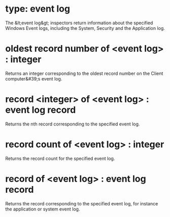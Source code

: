 # type: event log

The &amp;lt;event log&amp;gt; inspectors return information about the specified Windows Event logs, including the System, Security and the Application log.

# oldest record number of &lt;event log&gt; : integer

Returns an integer corresponding to the oldest record number on the Client computer&amp;#39;s event log.

# record &lt;integer&gt; of &lt;event log&gt; : event log record

Returns the nth record corresponding to the specified event log.

# record count of &lt;event log&gt; : integer

Returns the record count for the specified event log.

# record of &lt;event log&gt; : event log record

Returns the record corresponding to the specified event log, for instance the application or system event log.
